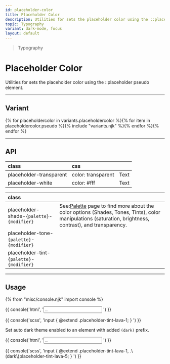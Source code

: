 ```yaml
---
id: placeholder-color
title: Placeholder Color
description: Utilities for sets the placeholder color using the ::placeholder pseudo element.
topic: Typography
variant: dark-mode, focus
layout: default
---
```


> Typography

# Placeholder Color

Utilities for sets the placeholder color using the ::placeholder pseudo element.

---

## Variant

<div class="flex flex-gap-2 flex-wrap justify-start items-center">{% for placeholdercolor in variants.placeholdercolor %}{% for item in placeholdercolor.pseudo %}{% include "variants.njk" %}{% endfor %}{% endfor %}</div>

---

## API

| <span class="padding-x-3 padding-y-1 text-white bg-shade-granite-5 font-semibold curve-border-md">class</span> | <span class="padding-x-3 padding-y-1 text-white bg-shade-granite-5 font-semibold curve-border-md">css</span> |  |
|:--|:--|:-:|
| placeholder-transparent | color: transparent | <div class="border-2 border-gray-4 curve-border padding-x-2 text-lg text-transparent font-semibold">Text</div> |
| placeholder-white | color: #fff | <div class="border-2 border-gray-4 curve-border padding-x-2 text-lg text-white font-semibold">Text</div> |

| <span class="padding-x-3 padding-y-1 text-white bg-shade-granite-5 font-semibold curve-border-md">class</span> | |
|:--|:--|
| placeholder-shade-`{palette}`-`{modifier}` | <div class="padding-2 border-l-8 text-xs font-thin depth-tight-1"><span class="padding-r-1">See:</span><a class="text-underline font-semibold text-shade-teal-1 (hover)text-tont-teal-1" href="/getting-started-palette/">Palette</a> page to find more about the color options (Shades, Tones, Tints), color manipulations (saturation, brightness, contrast), and transparency.</div> |
| placeholder-tone-`{palette}`-`{modifier}` | |
| placeholder-tint-`{palette}`-`{modifier}` | |

---

## Usage

{% from "misc/console.njk" import console %}

{{ console('html',
'<input class="placeholder-tint-lava-1 ..." placeholder="...">
') }}

{{ console('scss',
'input {
    @extend
      .placeholder-tint-lava-1;
}
') }}

Set auto dark theme enabled to an element with added `(dark)` prefix.

{{ console('html',
'<input class="placeholder-tint-lava-1 ... (dark)placeholder-tint-lava-5" placeholder="...">
') }}

{{ console('scss',
'input {
    @extend
      .placeholder-tint-lava-1,
      .\\(dark\\)placeholder-tint-lava-5;
}
') }}

